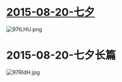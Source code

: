 # [2015-08-20-七夕](http://www.bilibili.com/html/activity-qxlove.html)
![97tLHU.png](https://s1.ax1x.com/2018/03/21/97tLHU.png)
# 2015-08-20-七夕长篇
![97RIdH.jpg](https://s1.ax1x.com/2018/03/21/97RIdH.jpg)